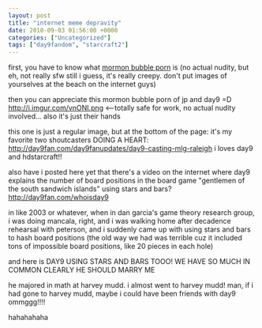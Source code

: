 ```yaml
---
layout: post
title: "internet meme depravity"
date: 2010-09-03 01:56:00 +0000
categories: ["Uncategorized"]
tags: ["day9fandom", "starcraft2"]
---
```


first, you have to know what [mormon bubble porn](http://slog.thestranger.com/slog/archives/2010/09/02/meet-the-bubbleator) is (no actual nudity, but eh, not really sfw still i guess, it's really creepy. don't put images of yourselves at the beach on the internet guys)

then you can appreciate this mormon bubble porn of jp and day9 =D
http://i.imgur.com/vnONI.png <--totally safe for work, no actual nudity involved... also it&#039;s just their hands

this one is just a regular image, but at the bottom of the page: it&#039;s my favorite two shoutcasters DOING A HEART:
http://day9fan.com/day9fanupdates/day9-casting-mlg-raleigh
i loves day9 and hdstarcraft!!

also have i posted here yet that there&#039;s a video on the internet where day9 explains the number of board positions in the board game "gentlemen of the south sandwich islands" using stars and bars? http://day9fan.com/whoisday9

in like 2003 or whatever, when in dan garcia&#039;s game theory research group, i was doing mancala, right, and i was walking home after decadence rehearsal with peterson, and i suddenly came up with using stars and bars to hash board positions (the old way we had was terrible cuz it included tons of impossible board positions, like 20 pieces in each hole)

and here is DAY9 USING STARS AND BARS TOOO! WE HAVE SO MUCH IN COMMON CLEARLY HE SHOULD MARRY ME

he majored in math at harvey mudd. i almost went to harvey mudd! man, if i had gone to harvey mudd, maybe i could have been friends with day9 ommggg!!!!

hahahahaha
